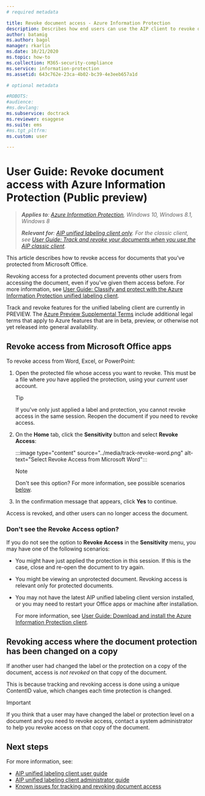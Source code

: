 ```yaml
---
# required metadata

title: Revoke document access - Azure Information Protection
description: Describes how end users can use the AIP client to revoke document access for documents they've protected.
author: batamig
ms.author: bagol
manager: rkarlin
ms.date: 10/21/2020
ms.topic: how-to
ms.collection: M365-security-compliance
ms.service: information-protection
ms.assetid: 643c762e-23ca-4b02-bc39-4e3eeb657a1d

# optional metadata

#ROBOTS:
#audience:
#ms.devlang:
ms.subservice: doctrack
ms.reviewer: esaggese
ms.suite: ems
#ms.tgt_pltfrm:
ms.custom: user

---
```


# User Guide: Revoke document access with Azure Information Protection (Public preview)

>***Applies to**: [Azure Information Protection](https://azure.microsoft.com/pricing/details/information-protection), Windows 10, Windows 8.1, Windows 8*
>
>***Relevant for**: [AIP unified labeling client only](../faqs.md#whats-the-difference-between-the-azure-information-protection-classic-and-unified-labeling-clients). For the classic client, see [User Guide: Track and revoke your documents when you use the AIP classic client](client-track-revoke.md).*

This article describes how to revoke access for documents that you've protected from Microsoft Office.

Revoking access for a protected document prevents other users from accessing the document, even if you've given them access before. For more information, see [User Guide: Classify and protect with the Azure Information Protection unified labeling client](clientv2-classify-protect.md).

Track and revoke features for the unified labeling client are currently in PREVIEW. The [Azure Preview Supplemental Terms](https://azure.microsoft.com/support/legal/preview-supplemental-terms/) include additional legal terms that apply to Azure features that are in beta, preview, or otherwise not yet released into general availability. 

## Revoke access from Microsoft Office apps

To revoke access from Word, Excel, or PowerPoint:

1. Open the protected file whose access you want to revoke. This must be a file where *you* have applied the protection, using your *current* user account.

    > [!TIP]
    > If you've only just applied a label and protection, you cannot revoke access in the same session. Reopen the document if you need to revoke access.

1. On the **Home** tab, click the **Sensitivity** button and select **Revoke Access**:

    :::image type="content" source="../media/track-revoke-word.png" alt-text="Select Revoke Access from Microsoft Word":::

    > [!NOTE]
    > Don't see this option? For more information, see possible scenarios [below](#dont-see-the-revoke-access-option).
    >
 
1. In the confirmation message that appears, click **Yes** to continue.

Access is revoked, and other users can no longer access the document.

### Don't see the Revoke Access option?

If you do not see the option to **Revoke Access** in the **Sensitivity** menu, you may have one of the following scenarios:

- You might have just applied the protection in this session. If this is the case, close and re-open the document to try again.

- You might be viewing an unprotected document. Revoking access is relevant only for protected documents.

- You may not have the latest AIP unified labeling client version installed, or you may need to restart your Office apps or machine after installation. 

    For more information, see [User Guide: Download and install the Azure Information Protection client](install-client-app.md).

## Revoking access where the document protection has been changed on a copy

If another user had changed the label or the protection on a copy of the document, access is *not revoked* on that copy of the document. 

This is because tracking and revoking access is done using a unique ContentID value, which changes each time protection is changed.

> [!IMPORTANT]
> If you think that a user may have changed the label or protection level on a document and you need to revoke access, contact a system administrator to help you revoke access on that copy of the document.
> 
## Next steps

For more information, see:

- [AIP unified labeling client user guide](clientv2-user-guide.md)
- [AIP unified labeling client administrator guide](clientv2-admin-guide.md)
- [Known issues for tracking and revoking document access](../known-issues.md#tracking-and-revoking-document-access)